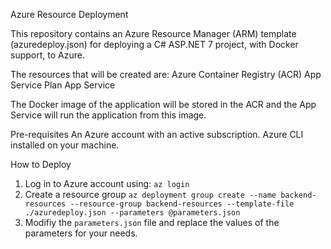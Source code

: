 Azure Resource Deployment

This repository contains an Azure Resource Manager (ARM) template (azuredeploy.json) for deploying a C# ASP.NET 7 project, with Docker support, to Azure.

The resources that will be created are:
Azure Container Registry (ACR)
App Service Plan
App Service

The Docker image of the application will be stored in the ACR and the App Service will run the application from this image.

Pre-requisites
An Azure account with an active subscription.
Azure CLI installed on your machine.

How to Deploy
1. Log in to Azure account using: `az login`
2. Create a resource group `az deployment group create --name backend-resources --resource-group backend-resources --template-file ./azuredeploy.json --parameters @parameters.json`
3. Modifiy the `parameters.json` file and replace the values of the parameters for your needs.